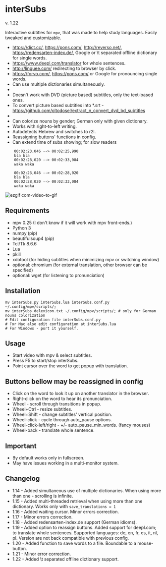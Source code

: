 interSubs
=========

v. 1.22

Interactive subtitles for `mpv`, that was made to help study languages. Easily tweaked and customizable.

- https://dict.cc/, https://pons.com/, http://reverso.net/, https://redensarten-index.de/, Google or \t separated offline dictionary for single words.
- https://www.deepl.com/translator for whole sentences.
- http://linguee.com/ redirecting to browser by click.
- https://forvo.com/, https://pons.com/ or Google for pronouncing single words.
- Can use multiple dictionaries simultaneously. 
-
- Doesn't work with DVD (picture based) subtitles, only the text-based ones.
- To convert picture based subtitles into *.srt - https://github.com/oltodosel/extract_n_convert_dvd_bd_subtitles
-
- Can colorize nouns by gender; German only with given dictionary.
- Works with right-to-left writing.
- Autodetects Hebrew and switches to r2l.
- Reassigning buttons' functions in config.
- Can extend time of subs showing; for slow readers

```
    00:02:23,046 --> 00:02:25,990
    bla bla
    00:02:28,020 --> 00:02:33,084
    waka waka
    
    00:02:23,046 --> 00:02:28,020
    bla bla
    00:02:28,020 --> 00:02:33,084
    waka waka
```

![ezgif com-video-to-gif](https://cloud.githubusercontent.com/assets/10230453/22852882/683b508e-f04f-11e6-87d0-7477164a1709.gif)

Requirements
------------
   - mpv 0.25 (I don't know if it will work with mpv front-ends.)
   - Python 3
   - numpy (pip)
   - beautifulsoup4 (pip)
   - Tcl/Tk 8.6.6
   - Lua
   - pkill
   - xdotool (for hiding subtitles when minimizing mpv or switching window) 
   - optional: chromium (for external translation, other browser can be specified)
   - optional: wget (for listening to pronunciation)

Installation
------------
```
mv interSubs.py interSubs.lua interSubs.conf.py ~/.config/mpv/scripts/;
mv interSubs.delexicon.txt ~/.config/mpv/scripts/; # only for German nouns colorization
# Edit configuration file interSubs.conf.py
# For Mac also edit configuration at interSubs.lua
# For Windows - port it yourself.
```

Usage
-----
- Start video with mpv & select subtitles.
- Press F5 to start/stop interSubs.
- Point cursor over the word to get popup with translation.

Buttons bellow may be reassigned in config
-----
- Click on the word to look it up on another translator in the browser.
- Right-click on the word to hear its pronunciation.
- Wheel - scroll through transitions in popup.
- Wheel+Ctrl - resize subtitles.
- Wheel+Shift - change subtitles' vertical position.
- Wheel-click - cycle through auto_pause options.
- Wheel-click-left/right - +/- auto_pause_min_words. (fancy mouses)
- Wheel-back - translate whole sentence.

Important
-----
- By default works only in fullscreen.
- May have issues working in a multi-monitor system.


Changelog
-----
- 1.14 - Added simultaneous use of multiple dictionaries. When using more than one - scrolling is infinite.
- 1.15 - Added multi-threaded retrieval when using more than one dictionary. Works only with `save_translations = 1`
- 1.16 - Added waiting cursor. Minor errors correction.
- 1.17 - Minor errors correction.
- 1.18 - Added redensarten-index.de support (German idioms).
- 1.19 - Added option to reassign buttons.
         Added support for deepl.com; to translate whole sentences. Supported languages: de, en, fr, es, it, nl, pl.
         Version are not back compatible with previous config.
- 1.20 - Added function to save words to a file. Boundable to a mouse-button.
- 1.21 - Minor error correction.
- 1.22 - Added \t separated offline dictionary support.
